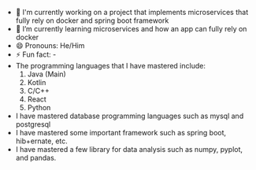 - 🔭 I'm currently working on a project that implements microservices that fully rely on docker and spring boot framework
- 🌱 I’m currently learning microservices and how an app can fully rely on docker
- 😄 Pronouns: He/Him
- ⚡ Fun fact: -
- The programming languages ​​that I have mastered include:
    1. Java (Main)
    2. Kotlin
    3. C/C++
    4. React
    5. Python
- I have mastered database programming languages ​​such as mysql and postgresql
- I have mastered some important framework such as spring boot, hib+ernate, etc.
- I have mastered a few library for data analysis such as numpy, pyplot, and pandas.
